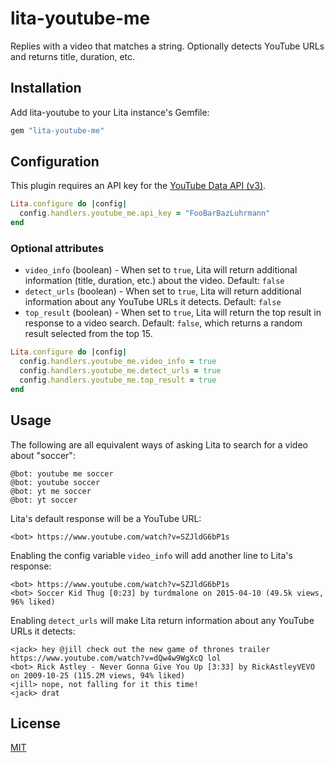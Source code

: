 # lita-youtube-me

Replies with a video that matches a string. Optionally detects YouTube URLs and returns title, duration, etc.

## Installation

Add lita-youtube to your Lita instance's Gemfile:

``` ruby
gem "lita-youtube-me"
```

## Configuration

This plugin requires an API key for the [YouTube Data API (v3)](https://developers.google.com/youtube/v3/).

``` ruby
Lita.configure do |config|
  config.handlers.youtube_me.api_key = "FooBarBazLuhrmann"
end
```

### Optional attributes
* `video_info` (boolean) - When set to `true`, Lita will return additional information (title, duration, etc.) about the video. Default: `false`
* `detect_urls` (boolean) - When set to `true`, Lita will return additional information about any YouTube URLs it detects. Default: `false`
* `top_result` (boolean) - When set to `true`, Lita will return the top result in response to a video search. Default: `false`, which returns a random result selected from the top 15.

``` ruby
Lita.configure do |config|
  config.handlers.youtube_me.video_info = true
  config.handlers.youtube_me.detect_urls = true
  config.handlers.youtube_me.top_result = true
end
```

## Usage

The following are all equivalent ways of asking Lita to search for a video about "soccer":
```
@bot: youtube me soccer
@bot: youtube soccer
@bot: yt me soccer
@bot: yt soccer
```

Lita's default response will be a YouTube URL:
```
<bot> https://www.youtube.com/watch?v=SZJldG6bP1s
```

Enabling the config variable `video_info` will add another line to Lita's response:
```
<bot> https://www.youtube.com/watch?v=SZJldG6bP1s
<bot> Soccer Kid Thug [0:23] by turdmalone on 2015-04-10 (49.5k views, 96% liked)
```

Enabling `detect_urls` will make Lita return information about any YouTube URLs it detects:
```
<jack> hey @jill check out the new game of thrones trailer https://www.youtube.com/watch?v=dQw4w9WgXcQ lol
<bot> Rick Astley - Never Gonna Give You Up [3:33] by RickAstleyVEVO on 2009-10-25 (115.2M views, 94% liked)
<jill> nope, not falling for it this time!
<jack> drat
```

## License

[MIT](http://opensource.org/licenses/MIT)
